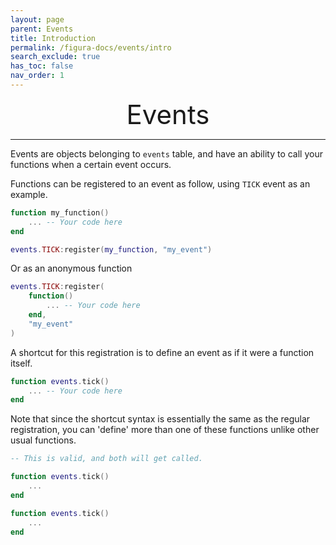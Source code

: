 ```yaml
---
layout: page
parent: Events
title: Introduction
permalink: /figura-docs/events/intro
search_exclude: true
has_toc: false
nav_order: 1
---
```


<center style="font-size: 3em;">Events</center>

***

Events are objects belonging to `events` table, and have an ability to call your functions when a certain event occurs.

Functions can be registered to an event as follow, using `TICK` event as an example.

```lua
function my_function()
    ... -- Your code here
end

events.TICK:register(my_function, "my_event")
```

Or as an anonymous function

```lua
events.TICK:register(
    function()
        ... -- Your code here
    end,
    "my_event"
)
```

A shortcut for this registration is to define an event as if it were a function itself.

```lua
function events.tick()
    ... -- Your code here
end
```

Note that since the shortcut syntax is essentially the same as the regular registration, you can 'define' more than one of these functions unlike other usual functions.

```lua
-- This is valid, and both will get called.

function events.tick()
    ...
end

function events.tick()
    ...
end
```